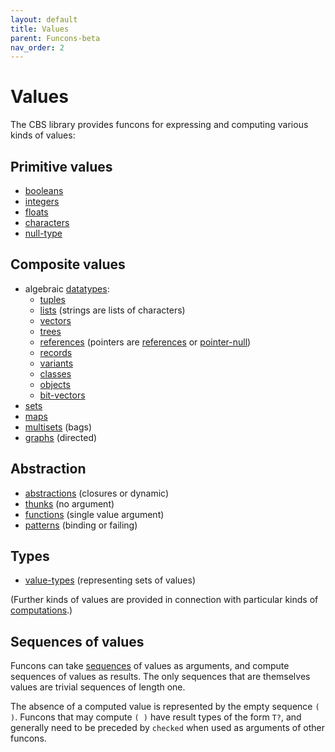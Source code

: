 ```yaml
---
layout: default
title: Values
parent: Funcons-beta
nav_order: 2
---
```


Values
======

The CBS library provides funcons for expressing and computing various kinds of
values:

Primitive values
----------------

- [booleans]
- [integers]
- [floats]
- [characters]
- [null-type]

Composite values
----------------

- algebraic [datatypes]:
  - [tuples]
  - [lists] \(strings are lists of characters)
  - [vectors]
  - [trees]
  - [references] \(pointers are [references] or [pointer-null])
  - [records]
  - [variants]
  - [classes]
  - [objects]
  - [bit-vectors]
- [sets]
- [maps]
- [multisets] \(bags)
- [graphs] \(directed)

Abstraction
------------

- [abstractions] \(closures or dynamic)
- [thunks] \(no argument)
- [functions] \(single value argument)
- [patterns] \(binding or failing)

Types
-----

- [value-types] \(representing sets of values\)

(Further kinds of values are provided in connection with particular kinds of
[computations].)

Sequences of values
-------------------

Funcons can take [sequences] of values as arguments, and compute sequences of
values as results. The only sequences that are themselves values are trivial
sequences of length one.

The absence of a computed value is represented by the empty sequence `( )`.
Funcons that may compute `( )` have result types of the form `T?`, and
generally need to be preceded by `checked` when used as arguments of other
funcons.



[values]: Value-Types/index.html

[booleans]: Primitive/Booleans/index.html
[integers]: Primitive/Integers/index.html
[floats]: Primitive/Floats/index.html
[characters]: Primitive/Characters/index.html
[null-type]: Primitive/Null/index.html
[pointer-null]: Composite/References/index.html

[datatypes]: Composite/Datatypes/index.html
[tuples]: Composite/Tuples/index.html
[lists]: Composite/Lists/index.html
[vectors]: Composite/Vectors/index.html
[trees]: Composite/Trees/index.html
[references]: Composite/References/index.html
[pointer-null]: Composite/References/index.html
[records]: Composite/Records/index.html
[variants]: Composite/Variants/index.html
[classes]: Composite/Classes/index.html
[objects]: Composite/Objects/index.html
[bit-vectors]: Composite/Bits/index.html
[sets]: Composite/Sets/index.html
[maps]: Composite/Maps/index.html
[multisets]: Composite/Multisets/index.html
[graphs]: Composite/Graphs/index.html

[abstractions]: Abstraction/Generic/index.html
[thunks]: Abstraction/Thunks/index.html
[functions]: Abstraction/Functions/index.html
[patterns]: Abstraction/Patterns/index.html

[value-types]: Value-Types/index.html
[computations]: ../Computations/index.md
[sequences]: Composite/Sequences/index.html
